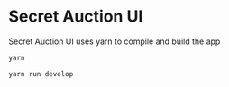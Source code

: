 # Secret Auction UI

Secret Auction UI uses yarn to compile and build the app

````bash
yarn

yarn run develop
````